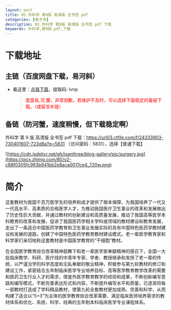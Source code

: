 ```yaml
---
layout: post
title: 02.外科学 第9版 高清版 全书签 pdf
categories: [电子书]
description: 02.外科学 第9版 高清版 全书签 pdf 下载
keywords: 外科学,第9版,pdf,下载
---
```


# 下载地址

## 主链（百度网盘下载，易河斜）

- 看这里：[点我下载](https://pan.baidu.com/s/1qZRtufNxueSwGGkzsLIB5A?pwd=lvnp)，提取码: lvnp

  > <p style="color:red" >度盘易,河,蟹，非常抱歉。若维护不及时，可以选择下面稳定的备链下载。（或留言补链）</p>

## 备链（防河蟹，速度稍慢，但下载稳定啊）

外科学 第 9 版 高清版 全书签 pdf 下载：<https://url03.ctfile.com/f/24333903-730401607-723d8a?p=5831> （访问密码：5831），选择【普通下载】

![https://cdn.jsdelivr.net/gh/isanthree/blog-gallery/pic/surgery.jpg](https://picx.zhimg.com/80/v2-c88f0305fc993b941bb2e8aca0017ce4_720w.png)

# 简介

这套教材为我国千百万医学生的培养和成才提供了根本保障，为我国培养了一代又一代高水平、高素质的合格医学人才，为推动我国医疗卫生事业的改革和发展做出了历史性巨大贡献，并通过教材的创新建设和高质量发展，推动了我国高等医学本科教育的改革和发展，促进了我国医药学相关学科或领域的教材建设和教育发展，走出了一条适合中国医药学教育和卫生事业发展实际的具有中国特色医药学教材建设和发展的道路，创建了中国特色医药学教育教材建设模式。老一辈医学教育家和科学家们亲切地称这套教材是中国医学教育的“干细胞”教材。

在全国医学教育综合改革精神鼓舞下和老一辈医学家奉献精神的感召下，全国一大批临床教学、科研、医疗线的中青年专家、学者、教授继承和发扬了老一辈的传统，以严谨治学的科学态度和无私奉献的敬业精神，积极参与第九轮教材的修订和建设工作，紧密结合五年制临床医学专业培养目标、高等医学教育教学改革的需要和医药卫生行业人才的需求，借鉴外医学教育教学的经验和成果，不断创新编写思路和编写模式，不断完善表达形式和内容，不断提升编写水平和质量，已逐渐将每一部教材打造成了学科精品教材，使第九轮全套教材更加成熟、完善和科学，从而构建了适合以“5+3”为主体的医学教育综合改革需要、满足临床医师培养需求的教材体系和优化、系统、科学、经典的五年制本科临床医学专业课程体系。
